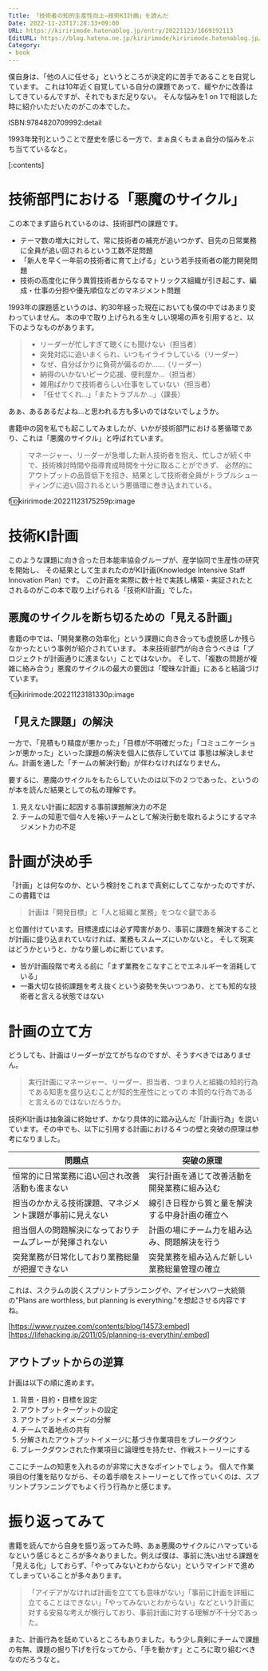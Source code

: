 ```yaml
---
Title: 「技術者の知的生産性向上―技術KI計画」を読んだ
Date: 2022-11-23T17:28:33+09:00
URL: https://kiririmode.hatenablog.jp/entry/20221123/1669192113
EditURL: https://blog.hatena.ne.jp/kiririmode/kiririmode.hatenablog.jp/atom/entry/4207112889939155579
Category:
- book
---
```


僕自身は、「他の人に任せる」というところが決定的に苦手であることを自覚しています。
これは10年近く自覚している自分の課題であって、緩やかに改善はしてきているんですが、それでもまだ足りない。
そんな悩みを1 on 1で相談した時に紹介いただいたのがこの本でした。

ISBN:9784820709992:detail

1993年発刊ということで歴史を感じる一方で、まぁ良くもまぁ自分の悩みをぶち当てているなと。

[:contents]

# 技術部門における「悪魔のサイクル」

この本でまず語られているのは、技術部門の課題です。

- テーマ数の増大に対して、常に技術者の補充が追いつかず、目先の日常業務に全員が追い回されるという工数不足問題
- 「新人を早く一年前の技術者に育て上げる」という若手技術者の能力開発問題
- 技術の高度化に伴う異質技術者からなるマトリックス組織が引き起こす、編成・仕事の分担や優先順位などのマネジメント問題

1993年の課題感というのは、約30年経った現在においても僕の中ではあまり変わっていません。
本の中で取り上げられる生々しい現場の声を引用すると、以下のようなものがあります。

> - リーダーが忙しすぎて聴くにも聞けない（担当者）
> - 突発対応に追いまくられ、いつもイライラしている（リーダー）
> - なぜ、自分ばかりに負荷が偏るのか……（リーダー）
> - 納得のいかないピーク応援、便利屋か…（担当者）
> - 雑用ばかりで技術者らしい仕事をしていない（担当者）
> - 「任せてくれ…」「またトラブルか…」（課長）

あぁ、あるあるだよね…と思われる方も多いのではないでしょうか。

書籍中の図を私でも起こしてみましたが、いかが技術部門における悪循環であり、これは「悪魔のサイクル」と呼ばれています。

> マネージャー、リーダーが急増した新人技術者を抱え、忙しさが続く中で、技術検討時間や指導育成時間を十分に取ることができず、
> 必然的にアウトプットの品質低下を招き、結果として技術者全員がトラブルシューティングに追い回されるという悪循環に巻き込まれている。

f:id:kiririmode:20221123175259p:image

# 技術KI計画

このような課題に向き合った日本能率協会グループが、産学協同で生産性の研究を開始し、
その結果として生まれたのがKI計画(Knowledge Intensive Staff Innovation Plan) です。
この計画を実際に数十社で実践し構築・実証されたとされるのがこの本で取り上げられる「技術KI計画」でした。

## 悪魔のサイクルを断ち切るための「見える計画」

書籍の中では、「開発業務の効率化」という課題に向き合っても虚脱感しか残らなかったという事例が紹介されています。
本来技術部門が向き合うべきは「プロジェクトが計画通りに進まない」ことではないか。
そして、「複数の問題が複雑に絡み合う」悪魔のサイクルの最大の要因は「曖昧な計画」にあると結論づけています。

f:id:kiririmode:20221123181330p:image

## 「見えた課題」の解決

一方で、「見積もり精度が悪かった」「目標が不明確だった」「コミュニケーションが悪かった」といった課題の解決を個人に依存していては
事態は解決しません。計画を通した「チームの解決行動」が伴わなければなりません。

要するに、悪魔のサイクルをもたらしていたのは以下の２つであった、というのが本を読んだ結果としての私の理解です。

1. 見えない計画に起因する事前課題解決力の不足
2. チームの知恵で個々人を補いチームとして解決行動を取れるようにするマネジメント力の不足

# 計画が決め手

「計画」とは何なのか、という検討をこれまで真剣にしてこなかったのですが、この書籍では

> 計画は「開発目標」と「人と組織と業務」をつなぐ鍵である

と位置付けています。目標達成には必ず障害があり、事前に課題を解決することが計画に盛り込まれていなければ、業務もスムーズにいかないと。
そして現実はどうかというと、かなり厳しめに断じています。

- 皆が計画段階で考える前に「まず業務をこなすことでエネルギーを消耗している」
- 一番大切な技術課題を考え抜くという姿勢を失いつつあり、とても知的な技術者と言える状態ではない

# 計画の立て方

どうしても、計画はリーダーが立てがちなのですが、そうすべきではありません。

> 実行計画にマネージャー、リーダー、担当者、つまり人と組織の知的行為である知恵を盛り込むことが知的生産性にとっての
> 本質的な行為であると言えるのではないだろうか。

技術KI計画は抽象論に終始せず、かなり具体的に踏み込んだ「計画行為」を説いています。その中でも、以下に引用する計画における４つの壁と突破の原理は参考になりました。

| 問題点| 突破の原理|
|-|-|
| 恒常的に日常業務に追い回され改善活動も進まない | 実行計画を通じて改善活動を開発業務に組み込む |
| 担当のかかえる技術課題、マネジメント課題が事前に見えない | 線引き日程から質と量を解決する中身計画の確立へ |
| 担当個人の問題解決になっておりチームプレーが発揮されない | 計画の場にチーム力を組み込み、問題解決を行う |
| 突発業務が日常化しており業務総量が把握できない | 突発業務を組み込んだ新しい業務総量管理の確立 |

これは、スクラムの説くスプリントプランニングや、アイゼンハワー大統領の"Plans are worthless, but planning is everything."を想起させる内容ですね。

[https://www.ryuzee.com/contents/blog/14573:embed]
[https://lifehacking.jp/2011/05/planning-is-everythin/:embed]

## アウトプットからの逆算

計画は以下の順に進めます。

1. 背景・目的・目標を設定
2. アウトプットターゲットの設定
3. アウトプットイメージの分解
4. チームで着地点の共有
5. 分解されたアウトプットイメージに基づき作業項目をブレークダウン
6. ブレークダウンされた作業項目に論理性を持たせ、作戦ストーリーにする

ここにチームの知恵を入れるのが非常に大きなポイントでしょう。
個人で作業項目の付箋を貼りながら、その着手順をストーリーとして作っていくのは、スプリントプランニングでもよく行う行為かと感じます。

# 振り返ってみて

書籍を読んでから自身を振り返ってみた時、あぁ悪魔のサイクルにハマっているなという感じるところが多々ありました。例えば僕は、事前に洗い出せる課題を「見える化」しておらず、「やってみないとわからない」というマインドで進めてしまっていることが多々あります。

> 「アイデアがなければ計画を立てても意味がない」「事前に計画を詳細に立てることはできない」「やってみないとわからない」などという計画に対する安易な考えが横行しており、事前計画に対する理解が不十分であった。

また、計画行為を舐めているところもありました。もう少し真剣にチームで課題の有無、課題の掘り下げを行なってから、「手を動かす」ところに取り組むべきなのだろうなと。
